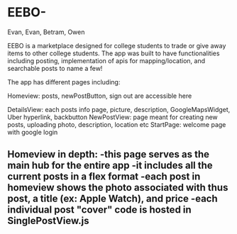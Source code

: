 # EEBO-
Evan, Evan, Betram, Owen

EEBO is a marketplace designed for college students to trade or give away items to other college students. 
The app was built to have functionalities including posting, implementation of apis for mapping/location, and searchable posts to name a few!

The app has different pages including:

  Homeview: posts, newPostButton, sign out are accessible here
  
  DetailsView: each posts info page, picture, description, GoogleMapsWidget, Uber hyperlink, backbutton
  NewPostView: page meant for creating new posts, uploading photo, description, location etc
  StartPage: welcome page with google login
  
Homeview in depth:
  -this page serves as the main hub for the entire app
  -it includes all the current posts in a flex format
  -each post in homeview shows the photo associated with thus post, a title (ex: Apple Watch), and price
  -each individual post "cover" code is hosted in SinglePostView.js
  -
  



